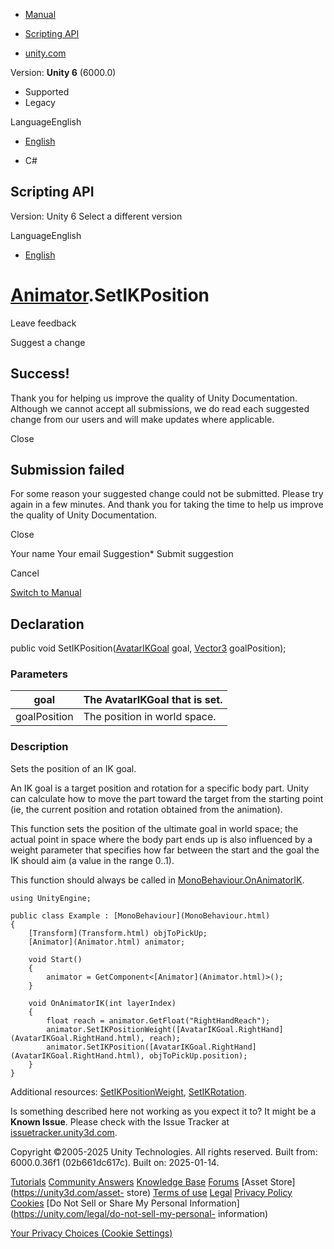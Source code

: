 [ ]()

  * [Manual](../Manual/index.html)
  * [Scripting API](../ScriptReference/index.html)

  * [unity.com](https://unity.com/)

Version: **Unity 6** (6000.0)

  * Supported
  * Legacy

LanguageEnglish

  * [English]()

  * C#

[ ](https://docs.unity3d.com)

## Scripting API

Version: Unity 6 Select a different version

LanguageEnglish

  * [English]()

#  [Animator](Animator.html).SetIKPosition

Leave feedback

Suggest a change

## Success!

Thank you for helping us improve the quality of Unity Documentation. Although
we cannot accept all submissions, we do read each suggested change from our
users and will make updates where applicable.

Close

## Submission failed

For some reason your suggested change could not be submitted. Please <a>try
again</a> in a few minutes. And thank you for taking the time to help us
improve the quality of Unity Documentation.

Close

Your name Your email Suggestion* Submit suggestion

Cancel

[Switch to Manual](../Manual/class-Animator.html "Go to Animator Component in
the Manual")

## Declaration

public void SetIKPosition([AvatarIKGoal](AvatarIKGoal.html) goal,
[Vector3](Vector3.html) goalPosition);

### Parameters

goal | The AvatarIKGoal that is set.  
---|---  
goalPosition | The position in world space.  
  
### Description

Sets the position of an IK goal.

An IK goal is a target position and rotation for a specific body part. Unity
can calculate how to move the part toward the target from the starting point
(ie, the current position and rotation obtained from the animation).  
  
This function sets the position of the ultimate goal in world space; the
actual point in space where the body part ends up is also influenced by a
weight parameter that specifies how far between the start and the goal the IK
should aim (a value in the range 0..1).  
  
This function should always be called in
[MonoBehaviour.OnAnimatorIK](MonoBehaviour.OnAnimatorIK.html).

    
    
    using UnityEngine;  
      
    public class Example : [MonoBehaviour](MonoBehaviour.html)
    {
        [Transform](Transform.html) objToPickUp;
        [Animator](Animator.html) animator;  
      
        void Start()
        {
            animator = GetComponent<[Animator](Animator.html)>();
        }  
      
        void OnAnimatorIK(int layerIndex)
        {
            float reach = animator.GetFloat("RightHandReach");
            animator.SetIKPositionWeight([AvatarIKGoal.RightHand](AvatarIKGoal.RightHand.html), reach);
            animator.SetIKPosition([AvatarIKGoal.RightHand](AvatarIKGoal.RightHand.html), objToPickUp.position);
        }
    }
    

Additional resources:
[SetIKPositionWeight](Animator.SetIKPositionWeight.html),
[SetIKRotation](Animator.SetIKRotation.html).

Is something described here not working as you expect it to? It might be a
**Known Issue**. Please check with the Issue Tracker at
[issuetracker.unity3d.com](https://issuetracker.unity3d.com).

Copyright ©2005-2025 Unity Technologies. All rights reserved. Built from:
6000.0.36f1 (02b661dc617c). Built on: 2025-01-14.

[Tutorials](https://unity3d.com/learn) [Community
Answers](https://answers.unity3d.com) [Knowledge
Base](https://support.unity3d.com/hc/en-us)
[Forums](https://forum.unity3d.com) [Asset Store](https://unity3d.com/asset-
store) [Terms of use](https://docs.unity3d.com/Manual/TermsOfUse.html)
[Legal](https://unity.com/legal) [Privacy
Policy](https://unity.com/legal/privacy-policy)
[Cookies](https://unity.com/legal/cookie-policy) [Do Not Sell or Share My
Personal Information](https://unity.com/legal/do-not-sell-my-personal-
information)

[Your Privacy Choices (Cookie Settings)](javascript:void\(0\);)

